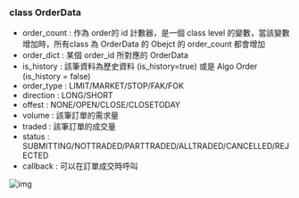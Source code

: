 ### **class OrderData**

* order_count : 作為 order的 id 計數器，是一個 class level 的變數，當該變數增加時，所有class 為 OrderData 的 Obejct 的 order_count 都會增加
* order_dict : 某個 order_id 所對應的 OrderData
* is_history : 該筆資料為歷史資料 (is_history=true) 或是 Algo Order (is_history = false)
* order_type : LIMIT/MARKET/STOP/FAK/FOK
* direction : LONG/SHORT
* offest : NONE/OPEN/CLOSE/CLOSETODAY
* volume : 該筆訂單的需求量
* traded : 該筆訂單的成交量
* status : SUBMITTING/NOTTRADED/PARTTRADED/ALLTRADED/CANCELLED/REJECTED
* callback : 可以在訂單成交時呼叫

![img](https://imgur.com/DzdhFh6.png)